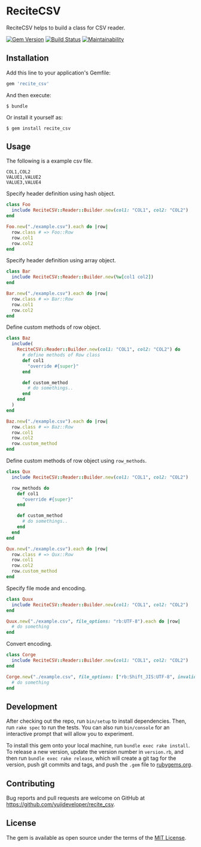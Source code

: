 # ReciteCSV

ReciteCSV helps to build a class for CSV reader.

[![Gem Version](https://badge.fury.io/rb/recite_csv.svg)](https://badge.fury.io/rb/recite_csv)
[![Build Status](https://travis-ci.org/yujideveloper/recite_csv.svg?branch=master)](https://travis-ci.org/yujideveloper/recite_csv)
[![Maintainability](https://api.codeclimate.com/v1/badges/eb04cab6d55b0c7a1f7f/maintainability)](https://codeclimate.com/github/yujideveloper/recite_csv/maintainability)

## Installation

Add this line to your application's Gemfile:

```ruby
gem 'recite_csv'
```

And then execute:

    $ bundle

Or install it yourself as:

    $ gem install recite_csv

## Usage

The following is a example csv file.

``` csv
COL1,COL2
VALUE1,VALUE2
VALUE3,VALUE4
```

Specify header definition using hash object.

``` ruby
class Foo
  include ReciteCSV::Reader::Builder.new(col1: "COL1", col2: "COL2")
end

Foo.new("./example.csv").each do |row|
  row.class # => Foo::Row
  row.col1
  row.col2
end
```

Specify header definition using array object.

``` ruby
class Bar
  include ReciteCSV::Reader::Builder.new(%w[col1 col2])
end

Bar.new("./example.csv").each do |row|
  row.class # => Bar::Row
  row.col1
  row.col2
end
```

Define custom methods of row object.

``` ruby
class Baz
  include(
    ReciteCSV::Reader::Builder.new(col1: "COL1", col2: "COL2") do
      # define methods of Row class
      def col1
        "override #{super}"
      end

      def custom_method
        # do somethings..
      end
    end
  )
end

Baz.new("./example.csv").each do |row|
  row.class # => Baz::Row
  row.col1
  row.col2
  row.custom_method
end
```

Define custom methods of row object using `row_methods`.

``` ruby
class Qux
  include ReciteCSV::Reader::Builder.new(col1: "COL1", col2: "COL2")

  row_methods do
    def col1
      "override #{super}"
    end

    def custom_method
      # do somethings..
    end
  end
end

Qux.new("./example.csv").each do |row|
  row.class # => Qux::Row
  row.col1
  row.col2
  row.custom_method
end
```

Specify file mode and encoding.

``` ruby
class Quux
  include ReciteCSV::Reader::Builder.new(col1: "COL1", col2: "COL2")
end

Quux.new("./example.csv", file_options: "rb:UTF-8").each do |row|
  # do something
end
```

Convert encoding.

``` ruby
class Corge
  include ReciteCSV::Reader::Builder.new(col1: "COL1", col2: "COL2")
end

Corge.new("./example.csv", file_options: ["rb:Shift_JIS:UTF-8", invalid: :replace, undef: :replace]).each do |row|
  # do something
end
```


## Development

After checking out the repo, run `bin/setup` to install dependencies. Then, run `rake spec` to run the tests. You can also run `bin/console` for an interactive prompt that will allow you to experiment.

To install this gem onto your local machine, run `bundle exec rake install`. To release a new version, update the version number in `version.rb`, and then run `bundle exec rake release`, which will create a git tag for the version, push git commits and tags, and push the `.gem` file to [rubygems.org](https://rubygems.org).

## Contributing

Bug reports and pull requests are welcome on GitHub at https://github.com/yujideveloper/recite_csv.


## License

The gem is available as open source under the terms of the [MIT License](http://opensource.org/licenses/MIT).

